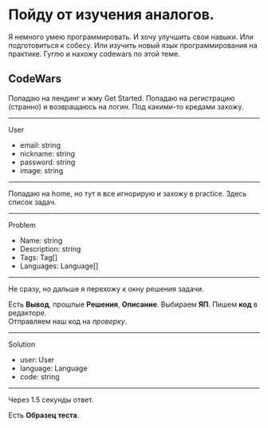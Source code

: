 
# Пойду от изучения аналогов.

Я немного умею программировать. 
И хочу улучшить свои навыки.
Или подготовиться к собесу. 
Или изучить новый язык программирования на практике.
Гуглю и нахожу codewars по этой теме.

## CodeWars

Попадаю на лендинг и жму Get Started.
Попадаю на регистрацию (странно) и возвращаюсь на логин. 
Под какими-то кредами захожу. 

---
User
- email: string
- nickname: string
- password: string
- image: string
---

Попадаю на home, но тут я все игнорирую и захожу в practice.
Здесь список задач. 

---
Problem
- Name: string
- Description: string
- Tags: Tag[]
- Languages: Language[]
---

Не сразу, но дальше я перехожу к окну решения задачи. 

Есть **Вывод**, прошлые **Решения**, **Описание**.
Выбираем **ЯП**. Пишем **код** в редакторе.  
Отправляем наш код на *проверку*.

---
Solution
- user: User
- language: Language
- code: string
---

Через 1.5 секунды ответ.



Есть **Образец теста**.
